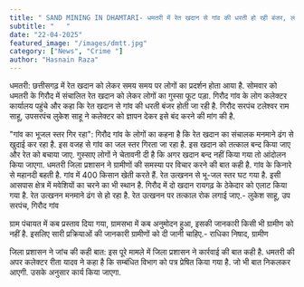 ```yaml
---
title: " SAND MINING IN DHAMTARI- धमतरी में रेत खदान से गांव की धरती हो रही बंजर, लोगों ने खोला मोर्चा, पढ़िए पूरी खबर - "
subtitle: "   "
date: "22-04-2025"
featured_image: "/images/dmtt.jpg"
category: ["News", "Crime "]
author: "Hasnain Raza"
---
```


धमतरी: छत्तीसगढ़ में रेत खदान को लेकर समय समय पर लोगों का प्रदर्शन होता आया है. सोमवार को धमतरी के गिरौद में संचालित रेत खदान को लेकर लोगों का गुस्सा फूट पड़ा. गिरौद गांव के लोग कलेक्टर कार्यालय पहुंचे और कहा कि रेत खदान से गांव की धरती बंजर होती जा रही है. गिरौद सरपंच टलेश्वर राम साहू, उपसरपंच लुकेश साहू ने कलेक्टर को ज्ञापन देकर इसे बंद करने की मांग की है.

"गांव का भूजल स्तर गिर रहा": गिरौद गांव के लोगों का कहना है कि रेत खदान का संचालक मनमाने ढंग से खुदाई कर रहा है. इस वजह से गांव का जल स्तर गिरता जा रहा है. इस खदान को तत्काल बन्द किया जाए और रेत को बचाया जाए. गुस्साए लोगों ने चेतावनी दी है कि अगर खदान बन्द नहीं किया गया तो आंदोलन किया जाएगा. धमतरी जिला प्रशासन ने ग्रामीणों की समस्या पर विचार करने की बात कही है.
गांव के किनारे से महानदी बहती है. गांव में 400 किसान खेती करते हैं. रेत उत्खनन से भू-जल स्तर घट गया है. इसी आसपास क्षेत्र में मवेशियों का चरने का भी स्थान है. गिरौद में दो खदान रायगढ़ के ठेकेदार को एलाट किया गया है. रेत उत्खनन मनमाने ढंग से हो रहा है. रेत उत्खनन पर तत्काल रोक लगाई जाए.- लुकेश साहू, उप सरपंच, गिरौद गांव

ग्राम पंचायत में कब प्रस्ताव दिया गया, ग्रामसभा में कब अनुमोदन हुआ, इसकी जानकारी किसी भी ग्रामीण को नहीं है. इसलिए सारी प्रक्रियाओं की जानकारी ग्रामीणों को दी जानी चाहिए.- राधिका निषाद, ग्रामीण

जिला प्रशासन ने जांच की कही बात: इस पूरे मामले में जिला प्रशासन ने कार्रवाई की बात कही है. धमतरी की अपर कलेक्टर रीता यादव ने कहा है कि सम्बंधित विभाग को पत्र प्रेषित किया गया है. जो भी बात निकलकर आएगी. उसके अनुसार कार्य किया जाएगा.
